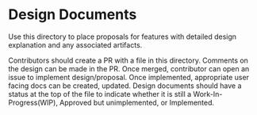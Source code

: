 # Design Documents

Use this directory to place proposals for features with detailed design explanation and any associated artifacts.

Contributors should create a PR with a file in this directory. Comments on the design can be made in the PR. Once merged, contributor can open an issue to implement design/proposal.  Once implemented, appropriate user facing docs can be created, updated. Design documents should have a status at the top of the file to indicate whether it is still a Work-In-Progress(WIP), Approved but unimplemented, or Implemented.
